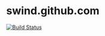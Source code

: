 swind.github.com
================
[![Build Status](https://travis-ci.org/Swind/swind.github.com.svg?branch=source)](https://travis-ci.org/Swind/swind.github.com)

